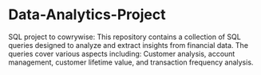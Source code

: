 # Data-Analytics-Project
SQL project to cowrywise: This repository contains a collection of SQL queries designed to analyze and extract insights from financial data. The queries cover various aspects including: Customer analysis, account management, customer lifetime value, and transaction frequency analysis.
